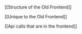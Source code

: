 [[Structure of the Old Frontend]]

[[Unique to the Old Frontend]]

[[Api calls that are in the frontend]]

